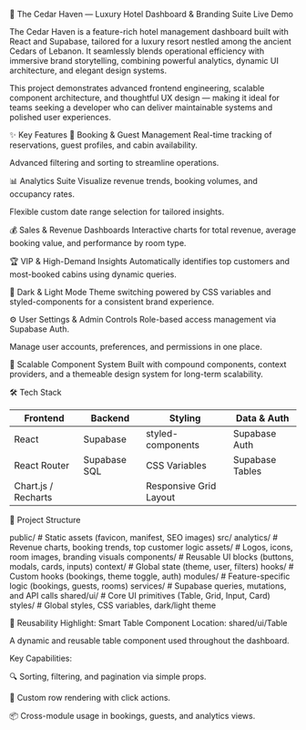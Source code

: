 🏨 The Cedar Haven — Luxury Hotel Dashboard & Branding Suite
Live Demo

The Cedar Haven is a feature-rich hotel management dashboard built with React and Supabase, tailored for a luxury resort nestled among the ancient Cedars of Lebanon. It seamlessly blends operational efficiency with immersive brand storytelling, combining powerful analytics, dynamic UI architecture, and elegant design systems.

This project demonstrates advanced frontend engineering, scalable component architecture, and thoughtful UX design — making it ideal for teams seeking a developer who can deliver maintainable systems and polished user experiences.

✨ Key Features
📅 Booking & Guest Management
Real-time tracking of reservations, guest profiles, and cabin availability.

Advanced filtering and sorting to streamline operations.

📊 Analytics Suite
Visualize revenue trends, booking volumes, and occupancy rates.

Flexible custom date range selection for tailored insights.

💰 Sales & Revenue Dashboards
Interactive charts for total revenue, average booking value, and performance by room type.

🏆 VIP & High-Demand Insights
Automatically identifies top customers and most-booked cabins using dynamic queries.

🎨 Dark & Light Mode
Theme switching powered by CSS variables and styled-components for a consistent brand experience.

⚙️ User Settings & Admin Controls
Role-based access management via Supabase Auth.

Manage user accounts, preferences, and permissions in one place.

🧱 Scalable Component System
Built with compound components, context providers, and a themeable design system for long-term scalability.

🛠️ Tech Stack

| Frontend            | Backend      | Styling                | Data & Auth     |
| ------------------- | ------------ | ---------------------- | --------------- |
| React               | Supabase     | styled-components      | Supabase Auth   |
| React Router        | Supabase SQL | CSS Variables          | Supabase Tables |
| Chart.js / Recharts |              | Responsive Grid Layout |                 |


 📁 Project Structure
 
public/           # Static assets (favicon, manifest, SEO images)
src/
  analytics/      # Revenue charts, booking trends, top customer logic
  assets/         # Logos, icons, room images, branding visuals
  components/     # Reusable UI blocks (buttons, modals, cards, inputs)
  context/        # Global state (theme, user, filters)
  hooks/          # Custom hooks (bookings, theme toggle, auth)
  modules/        # Feature-specific logic (bookings, guests, rooms)
  services/       # Supabase queries, mutations, and API calls
  shared/ui/      # Core UI primitives (Table, Grid, Input, Card)
  styles/         # Global styles, CSS variables, dark/light theme


🔁 Reusability Highlight: Smart Table Component
Location: shared/ui/Table

A dynamic and reusable table component used throughout the dashboard.

Key Capabilities:

🔍 Sorting, filtering, and pagination via simple props.

🎯 Custom row rendering with click actions.

📦 Cross-module usage in bookings, guests, and analytics views.
